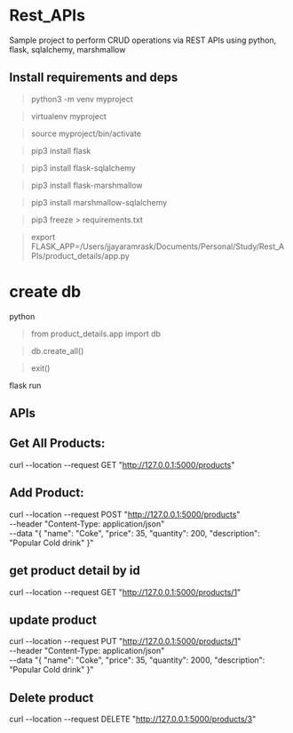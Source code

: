 # Rest_APIs
Sample project to perform CRUD operations via REST APIs using python, flask, sqlalchemy, marshmallow

Install requirements and deps
----------------------------

> python3 -m venv myproject

> virtualenv myproject

> source myproject/bin/activate

> pip3 install flask

> pip3 install flask-sqlalchemy

> pip3 install flask-marshmallow

> pip3 install marshmallow-sqlalchemy

> pip3 freeze > requirements.txt

> export FLASK_APP=/Users/jjayaramrask/Documents/Personal/Study/Rest_APIs/product_details/app.py

# create db
python
> from product_details.app import db

> db.create_all()

> exit()

flask run

APIs
-------------------


Get All Products:
-------------------
curl --location --request GET "http://127.0.0.1:5000/products"

Add Product:
-------------------
curl --location --request POST "http://127.0.0.1:5000/products" \
  --header "Content-Type: application/json" \
  --data "{
\"name\": \"Coke\",
\"price\": 35,
\"quantity\": 200,
\"description\": \"Popular Cold drink\"
}"

get product detail by id
-------------------
curl --location --request GET "http://127.0.0.1:5000/products/1"

update product
-------------------
curl --location --request PUT "http://127.0.0.1:5000/products/1" \
  --header "Content-Type: application/json" \
  --data "{
\"name\": \"Coke\",
\"price\": 35,
\"quantity\": 2000,
\"description\": \"Popular Cold drink\"
}"

Delete product
------------------
curl --location --request DELETE "http://127.0.0.1:5000/products/3"
